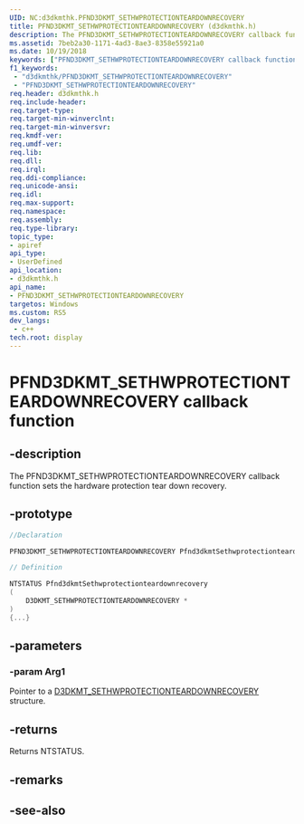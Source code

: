 ```yaml
---
UID: NC:d3dkmthk.PFND3DKMT_SETHWPROTECTIONTEARDOWNRECOVERY
title: PFND3DKMT_SETHWPROTECTIONTEARDOWNRECOVERY (d3dkmthk.h)
description: The PFND3DKMT_SETHWPROTECTIONTEARDOWNRECOVERY callback function sets the hardware protection tear down recovery.
ms.assetid: 7beb2a30-1171-4ad3-8ae3-8358e55921a0
ms.date: 10/19/2018
keywords: ["PFND3DKMT_SETHWPROTECTIONTEARDOWNRECOVERY callback function"]
f1_keywords:
 - "d3dkmthk/PFND3DKMT_SETHWPROTECTIONTEARDOWNRECOVERY"
 - "PFND3DKMT_SETHWPROTECTIONTEARDOWNRECOVERY"
req.header: d3dkmthk.h
req.include-header:
req.target-type:
req.target-min-winverclnt:
req.target-min-winversvr:
req.kmdf-ver:
req.umdf-ver:
req.lib:
req.dll:
req.irql: 
req.ddi-compliance:
req.unicode-ansi:
req.idl:
req.max-support:
req.namespace:
req.assembly:
req.type-library: 
topic_type: 
- apiref
api_type: 
- UserDefined
api_location: 
- d3dkmthk.h
api_name: 
- PFND3DKMT_SETHWPROTECTIONTEARDOWNRECOVERY
targetos: Windows
ms.custom: RS5
dev_langs:
 - c++
tech.root: display
---
```


# PFND3DKMT_SETHWPROTECTIONTEARDOWNRECOVERY callback function

## -description

The PFND3DKMT_SETHWPROTECTIONTEARDOWNRECOVERY callback function sets the hardware protection tear down recovery.

## -prototype

```cpp
//Declaration

PFND3DKMT_SETHWPROTECTIONTEARDOWNRECOVERY Pfnd3dkmtSethwprotectionteardownrecovery; 

// Definition

NTSTATUS Pfnd3dkmtSethwprotectionteardownrecovery 
(
	D3DKMT_SETHWPROTECTIONTEARDOWNRECOVERY *
)
{...}

```

## -parameters

### -param Arg1

Pointer to a [D3DKMT_SETHWPROTECTIONTEARDOWNRECOVERY](ns-d3dkmthk-_d3dkmt_sethwprotectionteardownrecovery.md) structure.

## -returns

Returns NTSTATUS.


## -remarks




## -see-also
